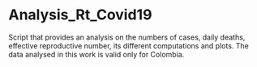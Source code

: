 # Analysis_Rt_Covid19

Script that provides an analysis on the numbers of cases, daily deaths, effective reproductive number, its different computations and plots. The data analysed in this work is valid only for Colombia. 
